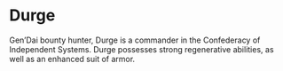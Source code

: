 # Durge

Gen’Dai bounty hunter, Durge is a commander in the Confederacy of Independent Systems. Durge possesses strong regenerative abilities, as well as an enhanced suit of armor.
